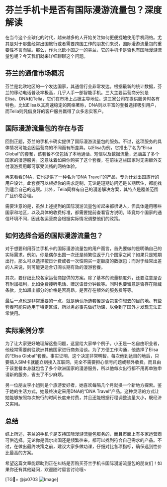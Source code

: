 # 芬兰手机卡是否有国际漫游流量包？深度解读

在当今这个全球化的时代，越来越多的人开始关注如何更便捷地使用手机网络。尤其是对于那些经常出国旅行或者需要跨国工作的朋友们来说，国际漫游流量包的重要性不言而喻。那么，作为北欧小国之一的芬兰，它的手机卡是否也有国际漫游流量包呢？今天我们就来详细聊聊这个问题。

## 芬兰的通信市场概况

芬兰是北欧地区的一个发达国家，其通信行业非常发达。根据最新的统计数据，芬兰的移动电话普及率极高，几乎人手一部智能手机。三大主要运营商分别是Elisa、DNA和Telia，它们在市场上占据主导地位。这三家公司在提供服务时各有特色，比如Elisa以其高速稳定的网络著称，DNA则以丰富的套餐选择吸引用户，而Telia则凭借良好的客户服务赢得了众多忠实客户。

## 国际漫游流量包的存在与否

回到正题，芬兰的手机卡确实提供了国际漫游流量包的服务。不过，这项服务的具体情况可能会因运营商的不同而有所差异。以Elisa为例，它推出了名为“Elisa Global”的套餐，该套餐不仅包括了本地通话、短信以及数据流量，还涵盖了多个国家的漫游服务。这意味着如果你购买了这个套餐，在前往这些国家时无需额外支付漫游费用即可享受流畅的网络体验。

再来看看DNA，它也提供了一种名为“DNA Travel”的产品，专为计划出国旅行的用户设计。此套餐可以根据你的需求定制，无论是短期访问还是长期居住，都能找到适合自己的选项。此外，Telia同样有自己的漫游解决方案，其特点是覆盖范围广且价格合理。

需要注意的是，虽然上述提到的国际漫游流量包听起来都很诱人，但具体适用哪些国家和地区，以及具体的收费标准，都需要提前查看官方说明。毕竟每个国家的通信环境不同，因此各运营商会根据实际情况调整他们的政策。

## 如何选择合适的国际漫游流量包？

对于想要利用芬兰手机卡的国际漫游流量包的用户而言，首先要做的是明确自己的实际需求。例如，你是偶尔出国一次还是频繁往返于几个国家之间？如果只是短期出行，那么可以选择按日计费或者一次性购买一定额度的数据包；而对于经常出差的人来说，则可能更适合订阅长期有效的漫游套餐。

其次，要仔细比较各家运营商提供的方案。除了基本的流量额度外，还要注意是否有附加福利，比如免费接听电话、赠送语音分钟数等。同时也要留意是否存在隐藏条款，比如超出部分的价格是否高昂，是否存在额外的服务费等等。

最后一点也是非常重要的一点，就是确认所选套餐是否包含你想去的目的地。有些套餐可能只适用于特定区域，所以务必事先做好功课，以免到了国外才发现无法正常使用。

## 实际案例分享

为了让大家更好地理解这些问题，这里给大家举个例子。小王是一名自由职业者，他经常需要前往欧洲其他国家进行商务洽谈。为了方便工作沟通，他选择了Elisa的“Elisa Global”套餐。事实证明，这个决定非常明智。每次他到达目的地后，只要插入SIM卡就能立刻接入互联网，完全不需要担心信号问题或额外收费。而且由于该套餐本身就包含了多个欧洲国家的漫游服务，所以他每次出行都不用再单独申请新的服务，省去了不少麻烦。

另一位朋友李小姐则是个旅游爱好者，她喜欢每隔几个月就换一个新地方探索。鉴于她的生活方式，她最终决定采用DNA的“DNA Travel”产品。这种灵活的方式让她能够按照每次旅行的时间长度来付费，并且还能根据行程调整流量大小，既经济又实用。

## 总结

综上所述，芬兰的手机卡是支持国际漫游流量包服务的，而且市面上有多家运营商可供选择。无论你是偶尔出国还是频繁往来，都可以找到符合自己需求的产品。不过，在做出最终决策之前，建议大家多做功课，仔细对比各项指标，确保选到性价比最高的方案。

希望这篇文章能帮助到正在纠结是否购买芬兰手机卡国际漫游流量包的朋友们！如果你还有其他疑问，欢迎随时留言讨论哦~

[TG💪+ @jx0703 ![Image](https://github.com/user-attachments/assets/dbca1d08-cadb-493c-b0ec-ad6f7a83f270)]
